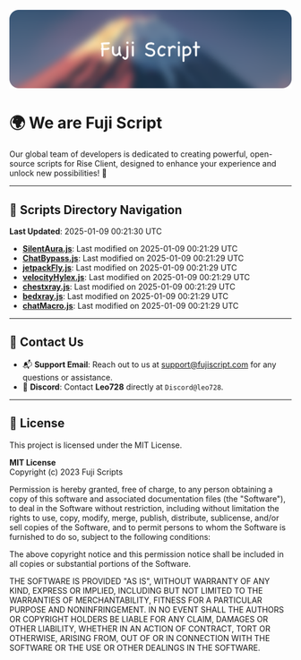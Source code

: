 ![Banner](.github/b.webp)

# 🌍 **We are Fuji Script**

Our global team of developers is dedicated to creating powerful, open-source scripts for Rise Client, designed to enhance your experience and unlock new possibilities! 🌟

---
<!-- SCRIPTS_NAVIGATION_START -->
## 📂 **Scripts Directory Navigation**

**Last Updated**: 2025-01-09 00:21:30 UTC

- **[SilentAura.js](scripts/SilentAura.js)**: Last modified on 2025-01-09 00:21:29 UTC
- **[ChatBypass.js](scripts/ChatBypass.js)**: Last modified on 2025-01-09 00:21:29 UTC
- **[jetpackFly.js](scripts/jetpackFly.js)**: Last modified on 2025-01-09 00:21:29 UTC
- **[velocityHylex.js](scripts/velocityHylex.js)**: Last modified on 2025-01-09 00:21:29 UTC
- **[chestxray.js](scripts/chestxray.js)**: Last modified on 2025-01-09 00:21:29 UTC
- **[bedxray.js](scripts/bedxray.js)**: Last modified on 2025-01-09 00:21:29 UTC
- **[chatMacro.js](scripts/chatMacro.js)**: Last modified on 2025-01-09 00:21:29 UTC

<!-- SCRIPTS_NAVIGATION_END -->

---

## 💬 **Contact Us**  
- 📬 **Support Email**: Reach out to us at [support@fujiscript.com](mailto:support@fujiscript.com) for any questions or assistance.  
- 💬 **Discord**: Contact **Leo728** directly at `Discord@leo728`.

---

## 📜 **License**

This project is licensed under the MIT License.  

**MIT License**  
Copyright (c) 2023 Fuji Scripts  

Permission is hereby granted, free of charge, to any person obtaining a copy of this software and associated documentation files (the "Software"), to deal in the Software without restriction, including without limitation the rights to use, copy, modify, merge, publish, distribute, sublicense, and/or sell copies of the Software, and to permit persons to whom the Software is furnished to do so, subject to the following conditions:  

The above copyright notice and this permission notice shall be included in all copies or substantial portions of the Software.  

THE SOFTWARE IS PROVIDED "AS IS", WITHOUT WARRANTY OF ANY KIND, EXPRESS OR IMPLIED, INCLUDING BUT NOT LIMITED TO THE WARRANTIES OF MERCHANTABILITY, FITNESS FOR A PARTICULAR PURPOSE AND NONINFRINGEMENT. IN NO EVENT SHALL THE AUTHORS OR COPYRIGHT HOLDERS BE LIABLE FOR ANY CLAIM, DAMAGES OR OTHER LIABILITY, WHETHER IN AN ACTION OF CONTRACT, TORT OR OTHERWISE, ARISING FROM, OUT OF OR IN CONNECTION WITH THE SOFTWARE OR THE USE OR OTHER DEALINGS IN THE SOFTWARE.  
